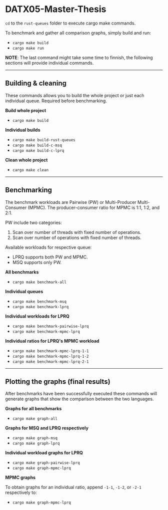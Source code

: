 # DATX05-Master-Thesis
`cd` to the `rust-queues` folder to execute cargo make commands.


To benchmark and gather all comparison graphs, simply build and run:
- `cargo make build`
- `cargo make run`

**NOTE**: The last command might take some time to finnish, the following sections will provide individual commands.

***

## Building & cleaning
These commands allows you to build the whole project or just each individual queue. Required before benchmarking.

**Build whole project** 
- `cargo make build`

**Individual builds**
- `cargo make build-rust-queues`
- `cargo make build-c-msq`
- `cargo make build-c-lprq`

**Clean whole project**
- `cargo make clean`

***

## Benchmarking
The benchmark workloads are Pairwise (PW) or Multi-Producer Multi-Consumer (MPMC). The producer-consumer ratio for MPMC is 1:1, 1:2, and 2:1.

PW include two categories:
1. Scan over number of threads with fixed number of operations.
2. Scan over number of operations with fixed number of threads.

Available workloads for respective queue:
- LPRQ supports both PW and MPMC.
- MSQ supports only PW.

**All benchmarks**
- `cargo make benchmark-all`

**Individual queues**
- `cargo make benchmark-msq`
- `cargo make benchmark-lprq`

**Individual workloads for LPRQ**
- `cargo make benchmark-pairwise-lprq`
- `cargo make benchmark-mpmc-lprq`

**Individual ratios for LPRQ's MPMC workload**
- `cargo make benchmark-mpmc-lprq-1-1`
- `cargo make benchmark-mpmc-lprq-1-2`
- `cargo make benchmark-mpmc-lprq-2-1`

***

## Plotting the graphs (final results)
After benchmarks have been successfully executed these commands will generate graphs that show the comparison between the two languages.

**Graphs for all benchmarks**
- `cargo make graph-all`

**Graphs for MSQ and LPRQ respectively**
- `cargo make graph-msq`
- `cargo make graph-lprq`

**Individual workload graphs for LPRQ**
- `cargo make graph-pairwise-lprq`
- `cargo make graph-mpmc-lprq`

**MPMC graphs**

To obtain graphs for an individual ratio, append `-1-1`, `-1-2`, or `-2-1` respectively to:
- `cargo make graph-mpmc-lprq`

